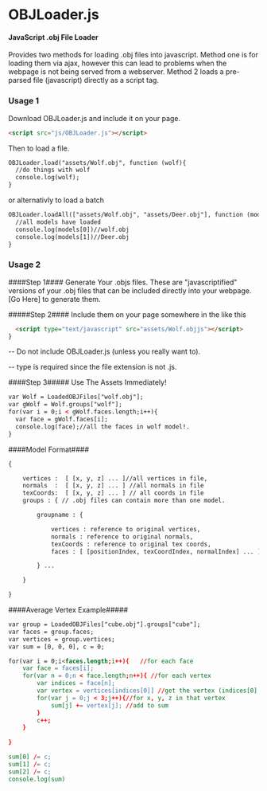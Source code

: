 OBJLoader.js
========

#### JavaScript .obj File Loader ####

Provides two methods for loading .obj files into javascript. Method one is for loading
them via ajax, however this can lead to problems when the webpage is not being served from a webserver. 
Method 2 loads a pre-parsed file (javascript) directly as a script tag. 


### Usage 1 ###
Download OBJLoader.js and include it on your page. 

```html
<script src="js/OBJLoader.js"></script>
```

Then to load a file. 
```html
OBJLoader.load("assets/Wolf.obj", function (wolf){
  //do things with wolf
  console.log(wolf);
}
```
or alternativly to load a batch
```html
OBJLoader.loadAll(["assets/Wolf.obj", "assets/Deer.obj"], function (models){
  //all models have loaded
  console.log(models[0])//wolf.obj
  console.log(models[1])//Deer.obj
}
```
### Usage 2 ###

####Step 1####
Generate Your .objs files. These are "javascriptified" versions of your .obj
files that can be included directly into your webpage. 
[Go Here] to generate them.

#####Step 2####
Include them on your page somewhere in the <head> like this 
```html
  <script type="text/javascript" src="assets/Wolf.objjs"></script>
}
```
-- Do not include OBJLoader.js (unless you really want to).


-- type is required since the file extension is not .js. 

####Step 3#####
Use The Assets Immediately!
```html
var Wolf = LoadedOBJFiles["wolf.obj"];
var gWolf = Wolf.groups["wolf"];
for(var i = 0;i < gWolf.faces.length;i++){
  var face = gWolf.faces[i];
  console.log(face);//all the faces in wolf model!. 
}
```

####Model Format####

```html
{ 

	vertices :  [ [x, y, z] ... ]//all vertices in file, 
	normals  :  [ [x, y, z] ... ] //all normals in file 
	texCoords:  [ [x, y, z] ... ] // all coords in file  
	groups : { // .obj files can contain more than one model. 

		groupname : {

			vertices : reference to original vertices,
			normals : reference to original normals,
			texCoords : reference to original tex coords,
			faces : [ [positionIndex, texCoordIndex, normalIndex] ... ] //values can be null

		} ...

	}

}
```
 
####Average Vertex Example#####
```html
var group = LoadedOBJFiles["cube.obj"].groups["cube"];
var faces = group.faces;
var vertices = group.vertices;
var sum = [0, 0, 0], c = 0;

for(var i = 0;i<faces.length;i++){   //for each face
    var face = faces[i];
    for(var n = 0;n < face.length;n++){ //for each vertex
        var indices = face[n];
        var vertex = vertices[indices[0]] //get the vertex (indices[0] is position index)
        for(var j = 0;j < 3;j++){//for x, y, z in that vertex
            sum[j] += vertex[j]; //add to sum
        }
        c++;
    }
     
}

sum[0] /= c;
sum[1] /= c;
sum[2] /= c;
console.log(sum)
```



